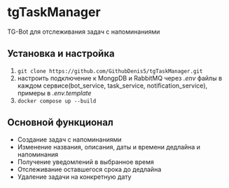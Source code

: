 # tgTaskManager
TG-Bot для отслеживания задач с напоминаниями 
## Установка и настройка
1. `git clone https://github.com/GithubDenis5/tgTaskManager.git`
2. настроить подключение к MongpDB и RabbitMQ через _.env_ файлы в каждом сервисе(bot_service, task_service, notification_service), примеры в _.env.template_
3. `docker compose up --build`
## Основной функционал
- Создание задач с напоминаниями
- Изменение названия, описания, даты и времени дедлайна и напоминания
- Получение уведомлений в выбранное время 
- Отслеживание оставшегося срока до дедлайна
- Удаление задачи на конкретную дату
